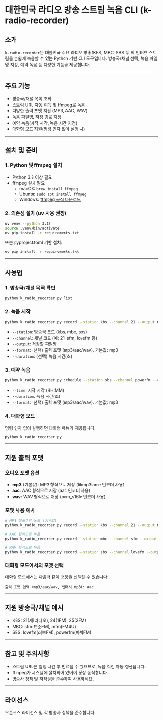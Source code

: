 # 대한민국 라디오 방송 스트림 녹음 CLI (k-radio-recorder)

## 소개

`k-radio-recorder`는 대한민국 주요 라디오 방송(KBS, MBC, SBS 등)의 인터넷 스트림을 손쉽게 녹음할 수 있는 Python 기반 CLI 도구입니다. 방송국/채널 선택, 녹음 파일명 지정, 예약 녹음 등 다양한 기능을 제공합니다.

---

## 주요 기능
- 방송국/채널 목록 조회
- 스트림 URL 자동 획득 및 ffmpeg로 녹음
- 다양한 출력 포맷 지원 (MP3, AAC, WAV)
- 녹음 파일명, 저장 경로 지정
- 예약 녹음(시작 시각, 녹음 시간 지정)
- 대화형 모드 지원(명령 인자 없이 실행 시)

---

## 설치 및 준비

### 1. Python 및 ffmpeg 설치
- Python 3.8 이상 필요
- ffmpeg 설치 필요
  - macOS: `brew install ffmpeg`
  - Ubuntu: `sudo apt install ffmpeg`
  - Windows: [ffmpeg 공식 다운로드](https://ffmpeg.org/download.html)

### 2. 의존성 설치 (uv 사용 권장)
```sh
uv venv --python 3.12
source .venv/bin/activate
uv pip install -r requirements.txt
```
또는 pyproject.toml 기반 설치:
```sh
uv pip install -r requirements.txt
```

---

## 사용법

### 1. 방송국/채널 목록 확인
```sh
python k_radio_recorder.py list
```

### 2. 녹음 시작
```sh
python k_radio_recorder.py record --station kbs --channel 21 --output myradio.mp3 --format mp3
```
- `--station`: 방송국 코드 (kbs, mbc, sbs)
- `--channel`: 채널 코드 (예: 21, sfm, lovefm 등)
- `--output`: 저장할 파일명
- `--format`: (선택) 출력 포맷 (mp3/aac/wav). 기본값: mp3
- `--duration`: (선택) 녹음 시간(초)

### 3. 예약 녹음
```sh
python k_radio_recorder.py schedule --station sbs --channel powerfm --output myradio.aac --time 08:00 --duration 3600 --format aac
```
- `--time`: 시작 시각 (HH:MM)
- `--duration`: 녹음 시간(초)
- `--format`: (선택) 출력 포맷 (mp3/aac/wav). 기본값: mp3

### 4. 대화형 모드
명령 인자 없이 실행하면 대화형 메뉴가 제공됩니다.
```sh
python k_radio_recorder.py
```

---

## 지원 출력 포맷

### 오디오 포맷 옵션
- **mp3** (기본값): MP3 형식으로 저장 (libmp3lame 인코더 사용)
- **aac**: AAC 형식으로 저장 (aac 인코더 사용)  
- **wav**: WAV 형식으로 저장 (pcm_s16le 인코더 사용)

### 포맷 사용 예시
```sh
# MP3 형식으로 녹음 (기본값)
python k_radio_recorder.py record --station kbs --channel 21 --output myradio.mp3

# AAC 형식으로 녹음
python k_radio_recorder.py record --station mbc --channel sfm --output myradio.aac --format aac

# WAV 형식으로 녹음
python k_radio_recorder.py record --station sbs --channel lovefm --output myradio.wav --format wav
```

### 대화형 모드에서의 포맷 선택
대화형 모드에서는 다음과 같이 포맷을 선택할 수 있습니다:
```
출력 포맷 입력 (mp3/aac/wav, 엔터시 mp3): aac
```

---

## 지원 방송국/채널 예시
- KBS: 21(제1라디오), 24(1FM), 25(2FM)
- MBC: sfm(표준FM), mfm(FM4U)
- SBS: lovefm(러브FM), powerfm(파워FM)

---

## 참고 및 주의사항
- 스트림 URL은 일정 시간 후 만료될 수 있으므로, 녹음 직전 자동 갱신됩니다.
- ffmpeg가 시스템에 설치되어 있어야 정상 동작합니다.
- 방송사 정책 및 저작권을 준수하여 사용하세요.

---

## 라이선스
오픈소스 라이선스 및 각 방송사 정책을 준수합니다.
